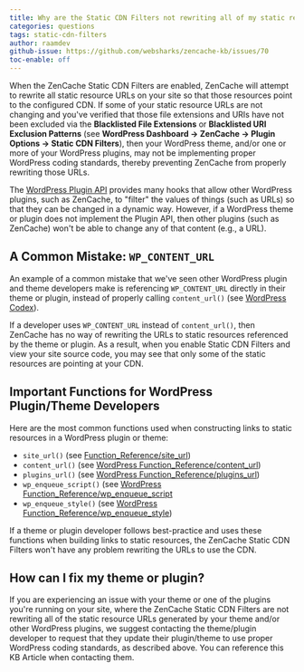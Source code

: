 ```yaml
---
title: Why are the Static CDN Filters not rewriting all of my static resource URLs?
categories: questions
tags: static-cdn-filters
author: raamdev
github-issue: https://github.com/websharks/zencache-kb/issues/70
toc-enable: off
---
```


When the ZenCache Static CDN Filters are enabled, ZenCache will attempt to rewrite all static resource URLs on your site so that those resources point to the configured CDN. If some of your static resource URLs are not changing and you've verified that those file extensions and URIs have not been excluded via the **Blacklisted File Extensions** or **Blacklisted URI Exclusion Patterns** (see **WordPress Dashboard → ZenCache → Plugin Options → Static CDN Filters**), then your WordPress theme, and/or one or more of your WordPress plugins, may not be implementing proper WordPress coding standards, thereby preventing ZenCache from properly rewriting those URLs.

The [WordPress Plugin API](https://codex.wordpress.org/Plugin_API) provides many hooks that allow other WordPress plugins, such as ZenCache, to "filter" the values of things (such as URLs) so that they can be changed in a dynamic way. However, if a WordPress theme or plugin does not implement the Plugin API, then other plugins (such as ZenCache) won't be able to change any of that content (e.g., a URL).

## A Common Mistake: `WP_CONTENT_URL`

An example of a common mistake that we've seen other WordPress plugin and theme developers make is referencing `WP_CONTENT_URL` directly in their theme or plugin, instead of properly calling `content_url()` (see [WordPress Codex](http://codex.wordpress.org/Function_Reference/content_url)). 

If a developer uses `WP_CONTENT_URL` instead of `content_url()`, then ZenCache has no way of rewriting the URLs to static resources referenced by the theme or plugin. As a result, when you enable Static CDN Filters and view your site source code, you may see that only some of the static resources are pointing at your CDN.

## Important Functions for WordPress Plugin/Theme Developers

Here are the most common functions used when constructing links to static resources in a WordPress plugin or theme:

- `site_url()` (see [Function_Reference/site_url](http://codex.wordpress.org/Function_Reference/site_url))
- `content_url()` (see [WordPress Function_Reference/content_url](http://codex.wordpress.org/Function_Reference/content_url))
- `plugins_url()` (see [WordPress Function_Reference/plugins_url](http://codex.wordpress.org/Function_Reference/plugins_url))
- `wp_enqueue_script()` (see [WordPress Function_Reference/wp_enqueue_script](http://codex.wordpress.org/Function_Reference/wp_enqueue_script)
- `wp_enqueue_style()` (see [WordPress Function_Reference/wp_enqueue_style](http://codex.wordpress.org/Function_Reference/wp_enqueue_style))

If a theme or plugin developer follows best-practice and uses these functions when building links to static resources, the ZenCache Static CDN Filters won't have any problem rewriting the URLs to use the CDN.

## How can I fix my theme or plugin?

If you are experiencing an issue with your theme or one of the plugins you're running on your site, where  the ZenCache Static CDN Filters are not rewriting all of the static resource URLs generated by your theme and/or other WordPress plugins, we suggest contacting the theme/plugin developer to request that they update their plugin/theme to use proper WordPress coding standards, as described above. You can reference this KB Article when contacting them.
